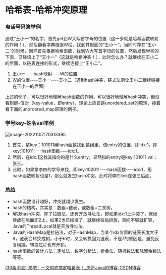 # 哈希表-哈希冲突原理

### 电话号码簿举例

通过“王小一”的名字，首先get到W大写首字母的位置（这一步就是哈希函数映射的作用！），然后翻看字典根据W栏，找到其里面的“王小一”。当同时存在“王小二”的时候，同样首先根据哈希函数，找到W大写首字母的位置，然后发现W栏的下面，已经填上了“王小一”（这就是哈希冲突！），此时怎么办？就继续在王小二的后面，以链表连接的形式，继续连接上“王小二”。

1. 王小一----hash映射----W的位置
2. W的位置----王小一----王小二（遇到hash冲突，链式法则让王小二继续链接在王小一的后面）

上述的例子，可以很好地理解hash函数的作用，可以很好地理解hash冲突，但没看到键-值对（key-value，即entry），理论上应该是unordered_set的原理，接着看下面的unordered_map原理的例子。

### 学号key-姓名val举例

![image-20221107170313395](https://hanbabang-1311741789.cos.ap-chengdu.myqcloud.com/Pics/image-20221107170313395.png)

1. 首先，拿key：101011用hash函数找到数组里，该entry的位置，即idx:1，即key:101011----hash函数----idx:1。
2. 然后，在idx:1这找其指向的是什么entry，显然指的entry是key:101011 val：张三。
3. 此时，如果拿李四的学号来找，即key:102011----hash函数----idx:1，用hash函数映射也是1，那么就发生hash冲突，此时将李四link在张三后面。

### 总结

- hash函数设计越好，冲突就越少发生。
- hash的结构，其实是：数组+链表，或数组+二叉树。
- 解决hash冲突，除了拉链法，还有开放寻址法，即如果idx:1上冲突了，就继续放在后面即2上，如果2也已经填了，就继续往后排放，空间不够就扩容，Java的ThreadLocal就是开放寻址法。
- Java的HashMap是拉链法，对于HashMap，当某个idx位置的链表长度大于8，链表会转换成树，小于6时，又会转换回为链表，不是7的原因是，避免反复横跳，转换过程也有开销。
- hash函数的设计方法：定址法，数字分析法，折叠法，随机数法和除留余数法等等。

[(30条消息) 来吧！一文彻底搞定哈希表！_庆哥Java的博客-CSDN博客](https://blog.csdn.net/sinat_33921105/article/details/103344078?ops_request_misc=%7B%22request%5Fid%22%3A%22165511971716781667846419%22%2C%22scm%22%3A%2220140713.130102334..%22%7D&request_id=165511971716781667846419&biz_id=0&spm=1018.2226.3001.4187)